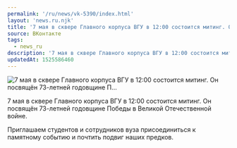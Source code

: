 ```yaml
---
permalink: '/ru/news/vk-5390/index.html'
layout: 'news.ru.njk'
title: '7 мая в сквере Главного корпуса ВГУ в 12:00 состоится митинг. Он посвящён 73-летней годовщине П'
source: ВКонтакте
tags:
  - news_ru
description: '7 мая в сквере Главного корпуса ВГУ в 12:00 состоится митинг. Он посвящён 73-летней годовщине П…'
updatedAt: 1525586460
---
```

![7 мая в сквере Главного корпуса ВГУ в 12:00 состоится митинг. Он посвящён 73-летней годовщине П…](https://sun9-11.userapi.com/impf/c846418/v846418336/42191/uhaDfrC7pms.jpg?size=1280x784&quality=96&proxy=1&sign=c43fb44f90028dafda59f4c62cf698c5&c_uniq_tag=SMpfYLE1-wd9UhstQPzUhQ_1mYfuCTyEdXL658ktw8E&type=album)

7 мая в сквере Главного корпуса ВГУ в 12:00 состоится митинг. Он посвящён 73-летней годовщине Победы в Великой Отечественной войне.

Приглашаем студентов и сотрудников вуза присоединиться к памятному событию и почтить подвиг наших предков.
